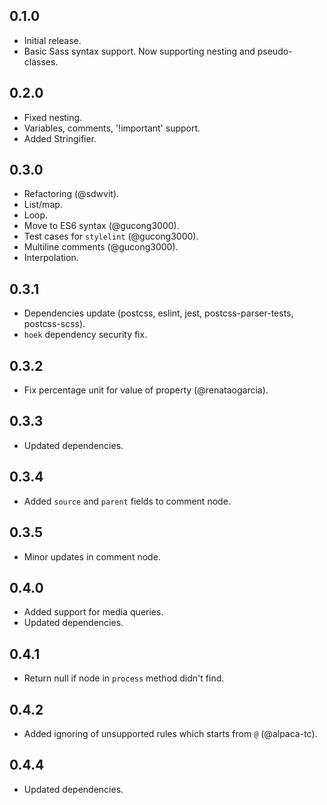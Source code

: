 ## 0.1.0
* Initial release.
* Basic Sass syntax support. Now supporting nesting and pseudo-classes.

## 0.2.0
* Fixed nesting.
* Variables, comments, '!important' support.
* Added Stringifier.

## 0.3.0
* Refactoring (@sdwvit).
* List/map.
* Loop.
* Move to ES6 syntax (@gucong3000).
* Test cases for `stylelint` (@gucong3000).
* Multiline comments (@gucong3000).
* Interpolation.

## 0.3.1
* Dependencies update (postcss, eslint, jest, postcss-parser-tests, postcss-scss).
* `hoek` dependency security fix.

## 0.3.2
* Fix percentage unit for value of property (@renataogarcia).

## 0.3.3
* Updated dependencies.

## 0.3.4
* Added `source` and `parent` fields to comment node.

## 0.3.5
* Minor updates in comment node.

## 0.4.0
* Added support for media queries.
* Updated dependencies.

## 0.4.1
* Return null if node in `process` method didn't find.

## 0.4.2
* Added ignoring of unsupported rules which starts from `@` (@alpaca-tc).

## 0.4.4
* Updated dependencies.